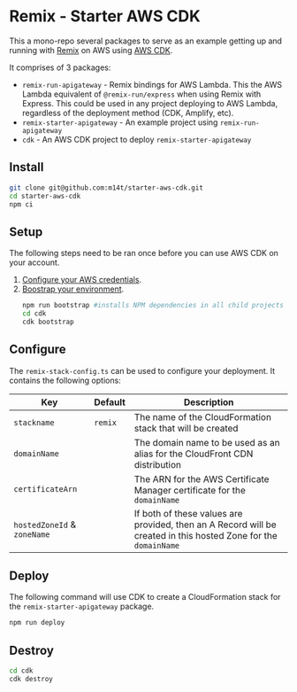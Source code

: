 # Remix - Starter AWS CDK

This a mono-repo several packages to serve as an example getting up and
running with [Remix][remix] on AWS using [AWS CDK][aws-cdk].

It comprises of 3 packages:

- `remix-run-apigateway` - Remix bindings for AWS Lambda. This the AWS Lambda
  equivalent of `@remix-run/express` when using Remix with Express. This could
  be used in any project deploying to AWS Lambda, regardless of the deployment
  method (CDK, Amplify, etc).
- `remix-starter-apigateway` - An example project using `remix-run-apigateway`
- `cdk` - An AWS CDK project to deploy `remix-starter-apigateway`

## Install

```bash
git clone git@github.com:m14t/starter-aws-cdk.git
cd starter-aws-cdk
npm ci
```

## Setup

The following steps need to be ran once before you can use AWS CDK on your
account.

1. [Configure your AWS credentials](https://docs.aws.amazon.com/cdk/latest/guide/getting_started.html#getting_started_prerequisites).
2. [Boostrap your environment](https://docs.aws.amazon.com/cdk/latest/guide/bootstrapping.html).
   ```bash
   npm run bootstrap #installs NPM dependencies in all child projects
   cd cdk
   cdk bootstrap
   ```

## Configure

The `remix-stack-config.ts` can be used to configure your deployment. It
contains the following options:

| Key                         | Default | Description                                                                                                     |
| --------------------------- | ------- | --------------------------------------------------------------------------------------------------------------- |
| `stackname`                 | `remix` | The name of the CloudFormation stack that will be created                                                       |
| `domainName`                |         | The domain name to be used as an alias for the CloudFront CDN distribution                                      |
| `certificateArn`            |         | The ARN for the AWS Certificate Manager certificate for the `domainName`                                        |
| `hostedZoneId` & `zoneName` |         | If both of these values are provided, then an A Record will be created in this hosted Zone for the `domainName` |

## Deploy

The following command will use CDK to create a CloudFormation stack for the `remix-starter-apigateway` package.

```bash
npm run deploy
```

## Destroy

```bash
cd cdk
cdk destroy
```

<!-- links -->

[aws-cdk]: https://aws.amazon.com/cdk/
[remix]: https://remix.run/
